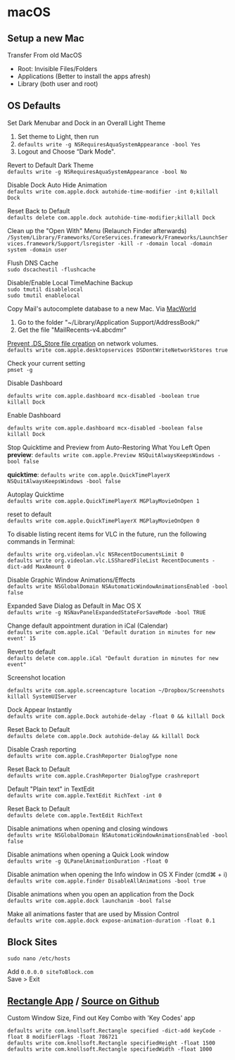 # macOS

## Setup a new Mac

Transfer From old MacOS
- Root: Invisible Files/Folders
- Applications (Better to install the apps afresh)
- Library (both user and root)

## OS Defaults

Set Dark Menubar and Dock in an Overall Light Theme

1. Set theme to Light, then run
2. `defaults write -g NSRequiresAquaSystemAppearance -bool Yes`
3. Logout and Choose “Dark Mode".

Revert to Default Dark Theme\
`defaults write -g NSRequiresAquaSystemAppearance -bool No`

Disable Dock Auto Hide Animation\
`defaults write com.apple.dock autohide-time-modifier -int 0;killall Dock`

Reset Back to Default\
`defaults delete com.apple.dock autohide-time-modifier;killall Dock`

Clean up the "Open With" Menu (Relaunch Finder afterwards)\
`/System/Library/Frameworks/CoreServices.framework/Frameworks/LaunchServices.framework/Support/lsregister -kill -r -domain local -domain system -domain user`

Flush DNS Cache\
`sudo dscacheutil -flushcache`

Disable/Enable Local TimeMachine Backup\
`sudo tmutil disablelocal`\
`sudo tmutil enablelocal`

Copy Mail's autocomplete database to a new Mac. Via [MacWorld](http://www.macworld.com/article/162910/2011/10/copy_mails_autocomplete_database_to_a_new_mac.html)

1. Go to the folder "~/Library/Application Support/AddressBook/"
2. Get the file "MailRecents-v4.abcdmr"

[Prevent .DS_Store file creation](http://hints.macworld.com/article.php?story=2005070300463515) on network volumes.\
`defaults write com.apple.desktopservices DSDontWriteNetworkStores true`

Check your current setting\
`pmset -g`

Disable Dashboard
```
defaults write com.apple.dashboard mcx-disabled -boolean true
killall Dock
```

Enable Dashboard
```
defaults write com.apple.dashboard mcx-disabled -boolean false
killall Dock
```

Stop Quicktime and Preview from Auto-Restoring What You Left Open\
__preview__:
`defaults write com.apple.Preview NSQuitAlwaysKeepsWindows -bool false`

__quicktime__:
`defaults write com.apple.QuickTimePlayerX NSQuitAlwaysKeepsWindows -bool false`

Autoplay Quicktime\
`defaults write com.apple.QuickTimePlayerX MGPlayMovieOnOpen 1`

reset to default\
`defaults write com.apple.QuickTimePlayerX MGPlayMovieOnOpen 0`

To disable listing recent items for VLC in the future, run the following commands in Terminal:
```
defaults write org.videolan.vlc NSRecentDocumentsLimit 0
defaults write org.videolan.vlc.LSSharedFileList RecentDocuments -dict-add MaxAmount 0
```

Disable Graphic Window Animations/Effects\
`defaults write NSGlobalDomain NSAutomaticWindowAnimationsEnabled -bool false`

Expanded Save Dialog as Default in Mac OS X\
`defaults write -g NSNavPanelExpandedStateForSaveMode -bool TRUE`

Change default appointment duration in iCal (Calendar)\
`defaults write com.apple.iCal 'Default duration in minutes for new event' 15`

Revert to default\
`defaults delete com.apple.iCal "Default duration in minutes for new event"`

Screenshot location
```
defaults write com.apple.screencapture location ~/Dropbox/Screenshots
killall SystemUIServer
```

Dock Appear Instantly\
`defaults write com.apple.Dock autohide-delay -float 0 && killall Dock`

Reset Back to Default\
`defaults delete com.apple.Dock autohide-delay && killall Dock`

Disable Crash reporting\
`defaults write com.apple.CrashReporter DialogType none`

Reset Back to Default\
`defaults write com.apple.CrashReporter DialogType crashreport`

Default "Plain text" in TextEdit\
`defaults write com.apple.TextEdit RichText -int 0`

Reset Back to Default\
`defaults delete com.apple.TextEdit RichText`

Disable animations when opening and closing windows\
`defaults write NSGlobalDomain NSAutomaticWindowAnimationsEnabled -bool false`

Disable animations when opening a Quick Look window\
`defaults write -g QLPanelAnimationDuration -float 0`

Disable animation when opening the Info window in OS X Finder (cmd⌘ + i)\
`defaults write com.apple.finder DisableAllAnimations -bool true`

Disable animations when you open an application from the Dock\
`defaults write com.apple.dock launchanim -bool false`

Make all animations faster that are used by Mission Control\
`defaults write com.apple.dock expose-animation-duration -float 0.1`

## Block Sites

`sudo nano /etc/hosts`

Add `0.0.0.0 siteToBlock.com`\
Save > Exit

## [Rectangle App](https://rectangleapp.com) / [Source on Github](https://github.com/rxhanson/Rectangle)

Custom Window Size, Find out Key Combo with 'Key Codes' app
```
defaults write com.knollsoft.Rectangle specified -dict-add keyCode -float 8 modifierFlags -float 786721
defaults write com.knollsoft.Rectangle specifiedHeight -float 1500
defaults write com.knollsoft.Rectangle specifiedWidth -float 1000
```